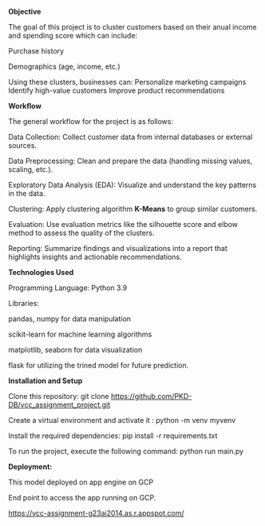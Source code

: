 **Objective**

The goal of this project is to cluster customers based on their anual income and spending score which can include:

Purchase history

Demographics (age, income, etc.)

Using these clusters, businesses can:
Personalize marketing campaigns
Identify high-value customers
Improve product recommendations

**Workflow**

The general workflow for the project is as follows:

Data Collection: Collect customer data from internal databases or external sources.

Data Preprocessing: Clean and prepare the data (handling missing values, scaling, etc.).

Exploratory Data Analysis (EDA): Visualize and understand the key patterns in the data.

Clustering: Apply clustering algorithm **K-Means** to group similar customers.

Evaluation: Use evaluation metrics like the silhouette score and elbow method to assess the quality of the clusters.

Reporting: Summarize findings and visualizations into a report that highlights insights and actionable recommendations.

**Technologies Used**

Programming Language: Python 3.9

Libraries:

pandas, numpy for data manipulation

scikit-learn for machine learning algorithms

matplotlib, seaborn for data visualization

flask for utilizing the trined model for future prediction.

**Installation and Setup**

Clone this repository:  git clone https://github.com/PKD-DB/vcc_assignment_project.git

Create a virtual environment and activate it : python -m venv myvenv

Install the required dependencies:  pip install -r requirements.txt

To run the project, execute the following command: python run main.py

**Deployment:**

This model deployed on app engine on GCP

End point to access the app running on GCP.

https://vcc-assignment-g23ai2014.as.r.appspot.com/
